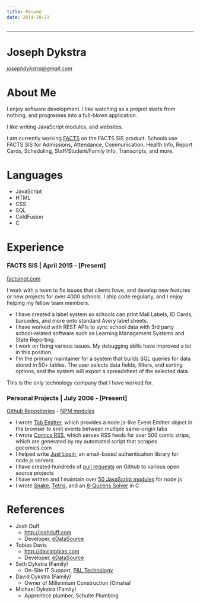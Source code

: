 ```yaml
---
title: Résumé
date: 2014-10-23
---
```


-----

# Joseph Dykstra

[*josephdykstra@gmail.com*](mailto:josephdykstra@gmail.com)

# About Me

I enjoy software development. I like watching as a project starts from nothing, and progresses into a full-blown application.

I like writing JavaScript modules, and websites.

I am currently working [FACTS](https://factsmgt.com/administration/student-information-system/) on the FACTS SIS product.  Schools use FACTS SIS for Admissions, Attendance, Communication, Health Info, Report Cards, Scheduling, Staff/Student/Family Info, Transcripts, and more.

# Languages

- JavaScript
- HTML
- CSS
- SQL
- ColdFusion
- C

<!--
- (And I'm excited to learn more!  I'm wanting to learn Go, Python, and possibly Kotlin.)
-->

# Experience

### FACTS SIS | April 2015 - [Present]

<!--
April 6, 2015
-->

[factsmgt.com](https://factsmgt.com/)

I work with a team to fix issues that clients have, and develop new features or new projects for over 4000 schools. I ship code regularly, and I enjoy helping my fellow team members.

- I have created a label system so schools can print Mail Labels, ID Cards, barcodes, and more onto standard Avery label sheets.
- I have worked with REST APIs to sync school data with 3rd party school-related software such as Learning Management Systems and State Reporting.
- I work on fixing various issues. My debugging skills have improved a lot in this position.
- I'm the primary maintainer for a system that builds SQL queries for data stored in 50+ tables.  The user selects data fields, filters, and sorting options, and the system will export a spreadsheet of the selected data.

This is the only technology company that I have worked for.

### Personal Projects | July 2008 - [Present]

[Github Repositories](https://github.com/ArtskydJ?tab=repositories) - [NPM modules](http://npmjs.org/~artskydj)

- I wrote [Tab Emitter](https://artskydj.github.io/tab-emitter/), which provides a node.js-like Event Emitter object in the browser to emit events between multiple same-origin tabs
- I wrote [Comics RSS](http://www.comicsrss.com), which serves RSS feeds for over 500 comic strips, which are generated by my automated script that scrapes gocomics.com
- I helped write [Just Login](http://justlogin.xyz/), an email-based authentication library for node.js servers
- I have created hundreds of [pull requests](https://github.com/pulls?utf8=%E2%9C%93&q=is%3Apr+author%3AArtskydJ+) on Github to various open source projects
- I have written and I maintain over [50 JavaScript modules](http://npmjs.org/~artskydj) for node.js
- I wrote [Snake](https://github.com/ArtskydJ/snake), [Tetris](https://github.com/ArtskydJ/tetris), and an [8-Queens Solver](https://github.com/ArtskydJ/eight-queens) in C

# References

- Josh Duff
	- http://joshduff.com
	- Developer, [eDataSource](http://www.edatasource.com/)
- Tobias Davis
	- http://davistobias.com
	- Developer, [eDataSource](http://www.edatasource.com/)
- Seth Dykstra (Family)
	- On-Site IT Support, [P&L Technology](http://www.pltechnology.com/)
- David Dykstra (Family)
	- Owner of Millennium Construction (Omaha)
- Michael Dykstra (Family)
	- Apprentice plumber, Schulte Plumbing
